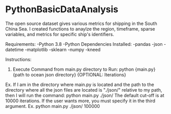 # PythonBasicDataAnalysis

The open source dataset gives various metrics for shipping in the South China Sea. I created functions to anaylze the region, timeframe, sparse variables, and metrics for specific ship's identifiers.

Requirements:
-Python 3.8
-Python Dependencies Installed:
	-pandas
	-json
	-datetime
	-matplotlib
	-sklearn
	-numpy
	-kneed

Instructions:

1. Execute Command from main.py directory to Run: python {main.py} {path to ocean json directory} {OPTIONAL: Iterations}

Ex. If I am in the directory where main.py is located and the path to the directory where all
the json files are located is "./json/" relative to my path, then I will run the command:
	python main.py ./json/
The default cut-off is at 10000 iterations. If the user wants more, you must specify it in the third argument.
Ex.
	python main.py ./json/ 100000
